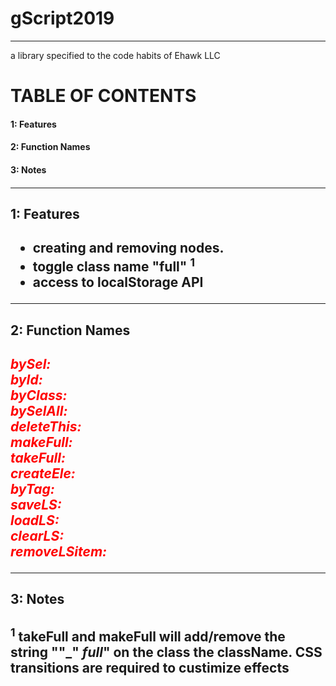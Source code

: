 # gScript2019 
____

a library specified to the code habits of Ehawk LLC
<h1>TABLE OF CONTENTS</h1>

<h4>1: Features<h4>
<h4>2: Function Names<h4>
<h4>3: Notes<h4>

____

<h2>1: Features<h2>

- creating and removing nodes.
- toggle class name "full" <sup>1</sup>
- access to localStorage API

____
<h2>2: Function Names<h2>

<div style='color:red;font-style: italic;'>bySel:</div>
<div style='color:red;font-style: italic;'>byId:</div>
<div style='color:red;font-style: italic;'>byClass:</div>
<div style='color:red;font-style: italic;'>bySelAll:</div>
<div style='color:red;font-style: italic;'>deleteThis:</div>
<div style='color:red;font-style: italic;'>makeFull:</div>
<div style='color:red;font-style: italic;'>takeFull:</div>
<div style='color:red;font-style: italic;'>createEle:</div>
<div style='color:red;font-style: italic;'>byTag:</div>
<div style='color:red;font-style: italic;'>saveLS:</div>
<div style='color:red;font-style: italic;'>loadLS:</div>
<div style='color:red;font-style: italic;'>clearLS:</div>
<div style='color:red;font-style: italic;'>removeLSitem:</div>

____
<h2>3: Notes<h2>

<sup>1</sup> takeFull and makeFull will add/remove the string ""_" _full_" on the class the className.  CSS transitions are required to custimize effects


